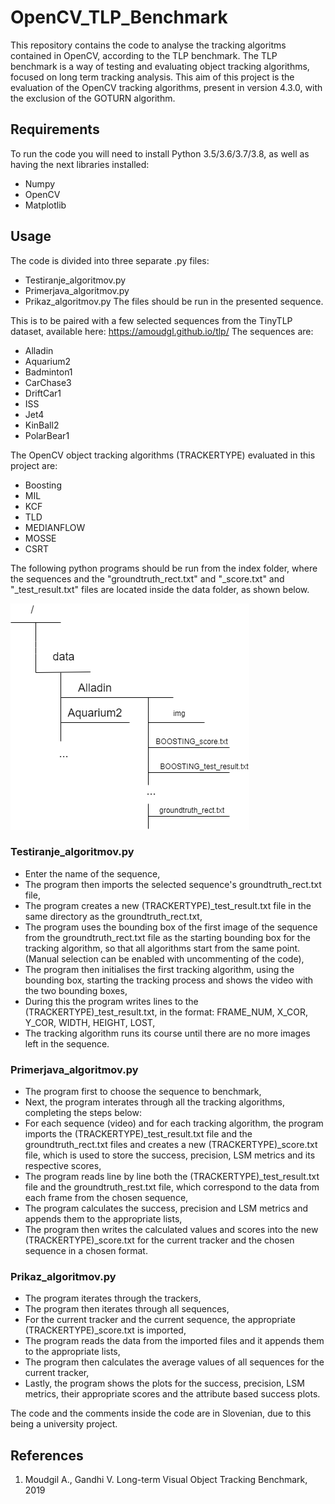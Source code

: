 # OpenCV_TLP_Benchmark
This repository contains the code to analyse the tracking algoritms contained in OpenCV, according to the TLP benchmark. The TLP benchmark is a way of testing and evaluating object tracking algorithms, focused on long term tracking analysis. This aim of this project is the evaluation of the OpenCV tracking algorithms, present in version 4.3.0, with the exclusion of the GOTURN algorithm. 

## Requirements

To run the code you will need to install Python 3.5/3.6/3.7/3.8, as well as having the next libraries installed:
- Numpy
- OpenCV
- Matplotlib

## Usage

The code is divided into three separate .py files: 
  - Testiranje_algoritmov.py
  - Primerjava_algoritmov.py
  - Prikaz_algoritmov.py
The files should be run in the presented sequence.

This is to be paired with a few selected sequences from the TinyTLP dataset, available here: https://amoudgl.github.io/tlp/
The sequences are:
  - Alladin
  - Aquarium2
  - Badminton1
  - CarChase3
  - DriftCar1
  - ISS
  - Jet4
  - KinBall2
  - PolarBear1
 
The OpenCV object tracking algorithms (TRACKERTYPE) evaluated in this project are:
  - Boosting
  - MIL
  - KCF
  - TLD
  - MEDIANFLOW
  - MOSSE
  - CSRT
  
 
The following python programs should be run from the index folder, where the sequences and the "groundtruth_rect.txt" and "_score.txt" and "_test_result.txt" files are located inside the data folder, as shown below.
 
 ![](images/File_Directory_Diagram.png)
 
### Testiranje_algoritmov.py

  - Enter the name of the sequence,
  - The program then imports the selected sequence's groundtruth_rect.txt file,
  - The program creates a new (TRACKERTYPE)_test_result.txt file in the same directory as the groundtruth_rect.txt,
  - The program uses the bounding box of the first image of the sequence from the groundtruth_rect.txt file as the starting bounding box     for the tracking algorithm, so that all algorithms start from the same point. (Manual selection can be enabled with                     uncommenting of the code),
  - The program then initialises the first tracking algorithm, using the bounding box, starting the tracking process and shows the video     with the two bounding boxes,
  - During this the program writes lines to the (TRACKERTYPE)_test_result.txt, in the format: FRAME_NUM, X_COR, Y_COR, WIDTH, HEIGHT,       LOST,
  - The tracking algorithm runs its course until there are no more images left in the sequence.
  
 ### Primerjava_algoritmov.py
 
  - The program first to choose the sequence to benchmark,
  - Next, the program interates through all the tracking algorithms, completing the steps below:
  - For each sequence (video) and for each tracking algorithm, the program imports the (TRACKERTYPE)_test_result.txt file and the           groundtruth_rect.txt files and creates a new (TRACKERTYPE)_score.txt file, which is used to store the success, precision, LSM           metrics and its respective scores,
  - The program reads line by line both the (TRACKERTYPE)_test_result.txt file and the groundtruth_rest.txt file, which correspond to       the data from each frame from the chosen sequence,
  - The program calculates the success, precision and LSM metrics and appends them to the appropriate lists,
  - The program then writes the calculated values and scores into the new (TRACKERTYPE)_score.txt for the current tracker and the chosen     sequence in a chosen format.
  
  ### Prikaz_algoritmov.py

  - The program iterates through the trackers,
  - The program then iterates through all sequences,
  - For the current tracker and the current sequence, the appropriate (TRACKERTYPE)_score.txt is imported,
  - The program reads the data from the imported files and it appends them to the appropriate lists,
  - The program then calculates the average values of all sequences for the current tracker,
  - Lastly, the program shows the plots for the success, precision, LSM metrics, their appropriate scores and the attribute based           success plots.

The code and the comments inside the code are in Slovenian, due to this being a university project.

## References

1. Moudgil A., Gandhi V. Long-term Visual Object Tracking Benchmark, 2019
